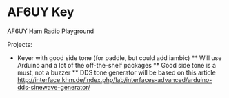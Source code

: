 # AF6UY Key
AF6UY Ham Radio Playground

Projects:
* Keyer with good side tone (for paddle, but could add iambic)
** Will use Arduino and a lot of the off-the-shelf packages
** Good side tone is a must, not a buzzer
** DDS tone generator will be based on this article http://interface.khm.de/index.php/lab/interfaces-advanced/arduino-dds-sinewave-generator/
